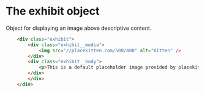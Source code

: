 # The exhibit object

Object for displaying an image above descriptive content.

```html
	<div class="exhibit">
		<div class="exhibit__media">
			<img src="//placekitten.com/500/400" alt="Kitten" />
		</div>
		<div class="exhibit__body">
			<p>This is a default placeholder image provided by placekitten.</p>
		</div>
		</div>
	</div>
```